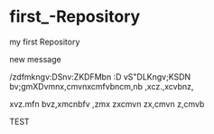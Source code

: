 # first_-Repository
my first  Repository 


new message

/zdfmkngv:DSnv:ZKDFMbn :D
vS"DLKngv;KSDN bv;gmXDvmnx,cmvnxcmfvbncm,nb ,xcz.,xcvbnz,

xvz.mfn bvz,xmcnbfv ,zmx
zxcmvn zx,cmvn z,cmvb

TEST
